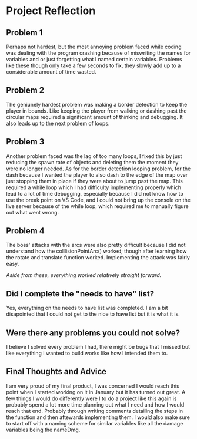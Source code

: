 # Project Reflection

## Problem 1
Perhaps not hardest, but the most annoying problem faced while coding was dealing with the program crashing because of miswriting the names for variables 
and or just forgetting what I named certain variables. Problems like these though only take a few seconds to fix, they slowly add up 
to a considerable amount of time wasted.

## Problem 2
The geniunely hardest problem was making a border detection to keep the player in bounds. Like keeping the player from walking or dashing past the circular
maps required a significant amount of thinking and debugging. It also leads up to the next problem of loops.

## Problem 3
Another problem faced was the lag of too many loops, I fixed this by just reducing the spawn rate of objects and deleting them the moment they were no longer
needed. As for the border detection looping problem, for the dash because I wanted the player to also dash to the edge of the map over just stopping them in place
if they were about to jump past the map. This required a while loop which I had difficulty implementing properly which lead to a lot of time debugging, especially
because I did not know how to use the break point on VS Code, and I could not bring up the console on the live server because of the while loop, which required me
to manually figure out what went wrong.

## Problem 4
The boss' attacks with the arcs were also pretty difficult because I did not understand how the colllisionPointArc() worked; 
though after learning how the rotate and translate function worked. Implementing the attack was fairly easy.

*Aside from these, everything worked relatively straight forward.*

## Did I complete the "needs to have" list?
Yes, everything on the needs to have list was completed. I am a bit disapointed that I could not get to the nice to have list but it is what it is.

## Were there any problems you could not solve?
I believe I solved every problem I had, there might be bugs that I missed but like everything I wanted to build works like how I intended them to.

## Final Thoughts and Advice
I am very proud of my final product, I was concerned I would reach this point when I started working on it in January but it has turned out great. A few things I would
do differently were I to do a project like this again is probably spend a lot more time planning out what I need and how I would reach that end. Probably through writing
comments detailing the steps in the function and then aftewards implementing them. I would also make sure to start off with a naming scheme for similar variables like all
the damage variables being the nameDmg.
